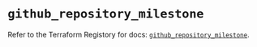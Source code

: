 # `github_repository_milestone`

Refer to the Terraform Registory for docs: [`github_repository_milestone`](https://registry.terraform.io/providers/integrations/github/5.39.0/docs/resources/repository_milestone).
